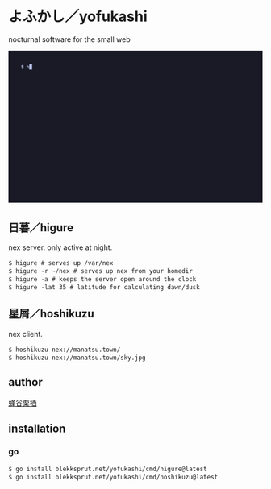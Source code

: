 # よふかし／yofukashi

nocturnal software for the small web

![yofukashi in action (gif)](yofukashi.gif)

## 日暮／higure

nex server. only active at night.

```
$ higure # serves up /var/nex
$ higure -r ~/nex # serves up nex from your homedir
$ higure -a # keeps the server open around the clock
$ higure -lat 35 # latitude for calculating dawn/dusk
```

## 星屑／hoshikuzu

nex client.

```
$ hoshikuzu nex://manatsu.town/
$ hoshikuzu nex://manatsu.town/sky.jpg
```

## author

[蜂谷栗栖](//blekksprut.net/)
## installation

### go

```
$ go install blekksprut.net/yofukashi/cmd/higure@latest
$ go install blekksprut.net/yofukashi/cmd/hoshikuzu@latest
```
